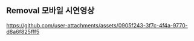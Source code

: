 ## Removal 모바일 시연영상

https://github.com/user-attachments/assets/0905f243-3f7c-4f4a-9770-d8a6f825fff5
